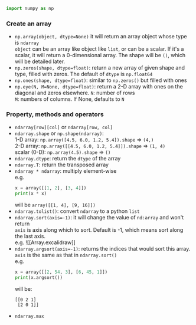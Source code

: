 ```python
import numpy as np
```

### Create an array
- `np.array(object, dtype=None)`
    it will return an array object whose type is `ndarray`  
    `object` can be an array like object like `list`, or can be a scalar. If it's a scalar, it will return a 0-dimensional array. The shape will be `()`, which will be detailed later.  
- `np.zeros(shape, dtype=float)`: return a new array of given shape and type, filled with zeros. The default of `dtype` is `np.float64`  
- `np.ones(shape, dtype=float)`: similar to `np.zeros()` but filled with ones
- `np.eye(N, M=None, dtype=float)`: return a 2-D array with ones on the diagonal and zeros elsewhere.
    `N`: number of rows  
    `M`: numbers of columns. If None, defaults to `N`

### Property, methods and operators
- `ndarray[row][col]` or `ndarray[row, col]`  
- `ndarray.shape` or `np.shape(ndarray)`:  
    1-D array: `np.array([4.5, 6.0, 1.2, 5.4]).shape` => `(4,)`  
    2-D array: `np.array([[4.5, 6.0, 1.2, 5.4]]).shape` => `(1, 4)`  
    scalar (0-D): `np.array(4.5).shape` => `()`  
- `ndarray.dtype`: return the `dtype` of the array  
- `ndarray.T`: return the transposed array  
- `ndarray * ndarray`: multiply element-wise  
    e.g.  
    ```python
    x = array([[1, 2], [3, 4]])
    print(x * x)
    ```
    will be `array([[1, 4], [9, 16]])`
- `ndarray.tolist()`: convert `ndarray` to a python `list`
- `ndarray.sort(axis=-1)`: it will change the value of `nd:array` and won't return  
    `axis` is axis along which to sort. Default is -1, which means sort along the last axis.  
    e.g.
    ![[Array.excalidraw]]
- `ndarray.argsort(axis=-1)`: returns the indices that would sort this array. `axis` is the same as that in `ndarray.sort()`  
    e.g.
    ```python
    x = array([[2, 54, 3], [6, 45, 1]])
    print(x.argsort())
    ```
    will be:
    ```
    [[0 2 1]
     [2 0 1]]
    ```
- `ndarray.max`